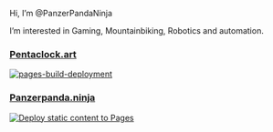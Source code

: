 Hi, I’m @PanzerPandaNinja

I’m interested in Gaming, Mountainbiking, Robotics and automation.

### [Pentaclock.art](https://pentaclock.art)
[![pages-build-deployment](https://github.com/PanzerPandaNinja/Pentaclock/actions/workflows/pages/pages-build-deployment/badge.svg?branch=master)](https://github.com/PanzerPandaNinja/Pentaclock/actions/workflows/pages/pages-build-deployment)

### [Panzerpanda.ninja](https://panzerpanda.ninja)
[![Deploy static content to Pages](https://github.com/PanzerPandaNinja/PanzerPanda.ninja-website/actions/workflows/static.yml/badge.svg)](https://github.com/PanzerPandaNinja/PanzerPanda.ninja-website/actions/workflows/static.yml)


<!---
PanzerPandaNinja/PanzerPandaNinja is a ✨ special ✨ repository because its `README.md` (this file) appears on your GitHub profile.
You can click the Preview link to take a look at your changes.
--->
